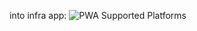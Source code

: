 into infra app:
![PWA Supported Platforms](https://img.shields.io/badge/PWA-Windows%20%7C%20macOS%20%7C%20Linux%20%7C%20Android%20%7C%20iOS%20%7C%20ChromeOS-blue?logo=googlechrome&logoColor=white)
